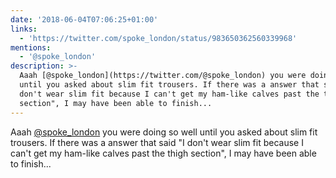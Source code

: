 ```yaml
---
date: '2018-06-04T07:06:25+01:00'
links:
  - 'https://twitter.com/spoke_london/status/983650362560339968'
mentions:
  - '@spoke_london'
description: >-
  Aaah [@spoke_london](https://twitter.com/@spoke_london) you were doing so well
  until you asked about slim fit trousers. If there was a answer that said "I
  don't wear slim fit because I can't get my ham-like calves past the thigh
  section", I may have been able to finish...
---
```

Aaah [@spoke_london](https://twitter.com/@spoke_london) you were doing so well until you asked about slim fit trousers. If there was a answer that said "I don't wear slim fit because I can't get my ham-like calves past the thigh section", I may have been able to finish... 
